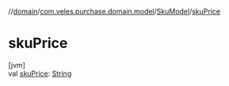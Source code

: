 //[domain](../../../index.md)/[com.veles.purchase.domain.model](../index.md)/[SkuModel](index.md)/[skuPrice](sku-price.md)

# skuPrice

[jvm]\
val [skuPrice](sku-price.md): [String](https://kotlinlang.org/api/latest/jvm/stdlib/kotlin/-string/index.html)
